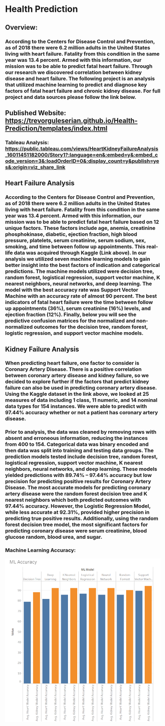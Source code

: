 # Health Prediction

## Overview: 
### According to the Centers for Disease Control and Prevention, as of 2018 there were 6.2 million adults in the United States living with heart failure. Fatality from this condition in the same year was 13.4 percent. Armed with this information, our mission was to be able to predict fatal heart failure. Through our research we discovered correlation between kidney disease and heart failure. The following project is an analysis that utilized machine learning to predict and diagnose key factors of fatal heart failure and chronic kidney disease. For full project and data sources please follow the link below. 

## Published Website: https://trevorguleserian.github.io/Health-Prediction/templates/index.html
### Tableau Analysis: https://public.tableau.com/views/HeartKidneyFailureAnalysis_16011451182000/Story1?:language=en&:embed=y&:embed_code_version=3&:loadOrderID=0&:display_count=y&publish=yes&:origin=viz_share_link

## Heart Failure Analysis
### According to the Centers for Disease Control and Prevention, as of 2018 there were 6.2 million adults in the United States living with heart failure. Fatality from this condition in the same year was 13.4 percent. Armed with this information, our mission was to be able to predict fatal heart failure based on 12 unique factors. These factors include age, anemia, creatinine phosphokinase, diabetic, ejection fraction, high blood pressure, platelets, serum creatinine, serum sodium, sex, smoking, and time between follow up appointments. This real-life data was acquired through Kaggle (Link above). In our analysis we utilized seven machine learning models to gain better insight into the best factors of indication and categorical predictions. The machine models utilized were decision tree, random forest, logistical regression, support vector machine, K nearest neighbors, neural networks, and deep learning. The model with the best accuracy rate was Support Vector Machine with an accuracy rate of almost 90 percent. The best indicators of fatal heart failure were the time between follow up appointments (36%), serum creatinine (16%) levels, and ejection fraction (12%). Finally, below you will see the predictive confusion matrices for the normalized and non-normalized outcomes for the decision tree, random forest, logistic regression, and support vector machine models.

## Kidney Failure Analysis
### When predicting heart failure, one factor to consider is Coronary Artery Disease. There is a positive correlation between coronary artery disease and kidney failure, so we decided to explore further if the factors that predict kidney failure can also be used in predicting coronary artery disease. Using the Kaggle dataset in the link above, we looked at 25 measures of data including 1 class, 11 numeric, and 14 nominal data types for 154 instances. We were able to predict with 97.44% accuracy whether or not a patient has coronary artery disease.

### Prior to analysis, the data was cleaned by removing rows with absent and erroneous information, reducing the instances from 400 to 154. Categorical data was binary encoded and then data was split into training and testing data groups. The prediction models tested include decision tree, random forest, logistical regression, support vector machine, K nearest neighbors, neural networks, and deep learning. These models yielded predictions with 89.74% – 97.44% accuracy but low precision for predicting positive results for Coronary Artery Disease. The most accurate models for predicting coronary artery disease were the random forest decision tree and K nearest neighbors which both predicted outcomes with 97.44% accuracy. However, the Logistic Regression Model, while less accurate at 92.31%, provided higher precision in predicting true positive results. Additionally, using the random forest decision tree model, the most significant factors for predicting coronary disease were serum creatinine, blood glucose random, blood urea, and sugar.

### Machine Learning Accuracy:
![Stations](img/MLacct.PNG)


